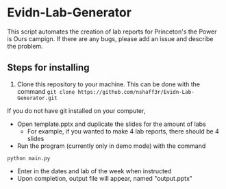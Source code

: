 # Evidn-Lab-Generator

This script automates the creation of lab reports for Princeton's the Power is Ours campign. If there are any bugs, please add an issue and describe the problem.

## Steps for installing

1. Clone this repository to your machine. This can be done with the command ```git clone https://github.com/nshaff3r/Evidn-Lab-Generator.git``` 

If you do not have git installed on your computer, 
- Open template.pptx and duplicate the slides for the amount of labs
    - For example, if you wanted to make 4 lab reports, there should be 4 slides
- Run the program (currently only in demo mode) with the command

```python main.py```

- Enter in the dates and lab of the week when instructed
- Upon completion, output file will appear, named "output.pptx"
